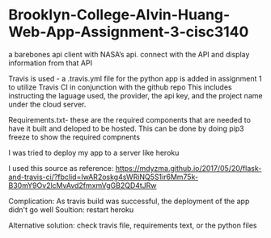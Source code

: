 # Brooklyn-College-Alvin-Huang-Web-App-Assignment-3-cisc3140
a barebones api client with NASA’s api. connect with the API and display information from that API

Travis is used - a .travis.yml file for the python app is added in assignment 1 to utilize Travis CI in conjunction with the github repo
This includes instructing the laguage used, the provider, the api key, and the project name under the cloud server.

Requirements.txt- these are the required components that are needed to have it built and deloped to be hosted.
This can be done by doing pip3 freeze to show the required compnents

I was tried to deploy my app to a server like heroku

I used this source as reference:
https://mdyzma.github.io/2017/05/20/flask-and-travis-ci/?fbclid=IwAR2oskg4sWRiNQ5S1ir6Mm75k-B30mY9Ov2lcMvAvd2fmxmVgGB2QD4tJRw

Complication: As travis build was successful, the deployment of the app didn't go well
Soultion: restart heroku

Alternative solution: check travis file, requirements text, or the python files 
